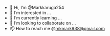 - 👋 Hi, I’m @Markkaruga254
- 👀 I’m interested in ...
- 🌱 I’m currently learning ...
- 💞️ I’m looking to collaborate on ...
- 📫 How to reach me @mkmark938@gmail.com

<!---
Markkaruga254/Markkaruga254 is a ✨ special ✨ repository because its `README.md` (this file) appears on your GitHub profile.
You can click the Preview link to take a look at your changes.
--->
